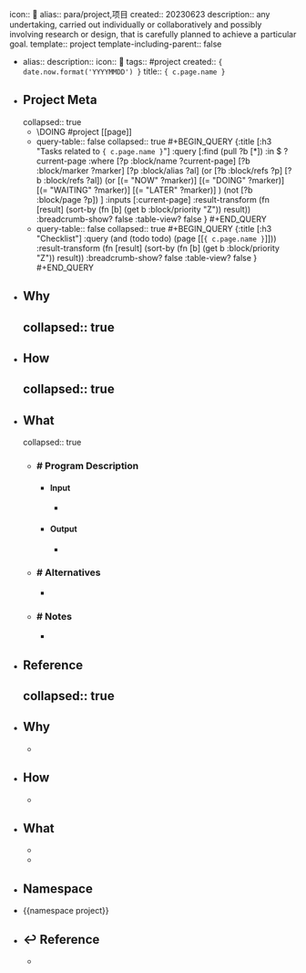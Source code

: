 icon:: 📂
alias:: para/project,项目
created:: 20230623
description:: any undertaking, carried out individually or collaboratively and possibly involving research or design, that is carefully planned to achieve a particular goal.
template:: project
template-including-parent:: false

  - alias:: 
    description::
    icon:: 📂
    tags:: #project
    created:: ``{ date.now.format('YYYYMMDD') }``
    title:: ``{ c.page.name }``
  - ## Project Meta
    collapsed:: true
    - \DOING #project [[page]]
    - query-table:: false
      collapsed:: true
      #+BEGIN_QUERY
      {:title [:h3 "Tasks related to ``{ c.page.name }``"]
       :query [:find (pull ?b [*])
           :in $ ?current-page
           :where
           [?p :block/name ?current-page]
           [?b :block/marker ?marker]
      [?p :block/alias ?al]
      (or [?b :block/refs ?p] [?b :block/refs ?al])
      (or
           [(= "NOW" ?marker)]
           [(= "DOING" ?marker)]
           [(= "WAITING" ?marker)]
           [(= "LATER" ?marker)]
      )
      (not [?b :block/page ?p])
      ]
       :inputs [:current-page]
        :result-transform (fn [result]
                            (sort-by (fn [b]
                                       (get b :block/priority "Z")) result))
        :breadcrumb-show? false
        :table-view? false
      }
      #+END_QUERY
    - query-table:: false
      collapsed:: true
      #+BEGIN_QUERY
      {:title [:h3 "Checklist"]
       :query (and (todo todo) (page [[``{ c.page.name }``]]))
        :result-transform (fn [result]
                            (sort-by (fn [b]
                                       (get b :block/priority "Z")) result))
        :breadcrumb-show? false
        :table-view? false
      }
      #+END_QUERY
  - ## Why
    collapsed:: true
    -
  - ## How
    collapsed:: true
    -
  - ## What
    collapsed:: true
    - ### \# Program Description
      - #### Input
        -
      - #### Output
        -
    - ### \# Alternatives
      -
    - ### \# Notes
      -
  - ## Reference
    collapsed:: true
    -
- ## Why
  -
- ## How
  -
- ## What
  -
  -
 - ## Namespace
  - {{namespace project}}
- ## ↩ Reference
  -